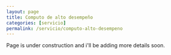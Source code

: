 ```yaml
---
layout: page
title: Computo de alto desempeño
categories: [servicio]
permalink: /servicio/computo-alto-desempeno
---
```


Page is under construction and i'll be adding more details soon.
